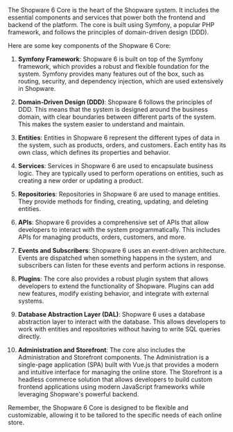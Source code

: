 The Shopware 6 Core is the heart of the Shopware system. It includes the essential components and services that power both the frontend and backend of the platform. The core is built using Symfony, a popular PHP framework, and follows the principles of domain-driven design (DDD).

Here are some key components of the Shopware 6 Core:

1. **Symfony Framework**: Shopware 6 is built on top of the Symfony framework, which provides a robust and flexible foundation for the system. Symfony provides many features out of the box, such as routing, security, and dependency injection, which are used extensively in Shopware.

2. **Domain-Driven Design (DDD)**: Shopware 6 follows the principles of DDD. This means that the system is designed around the business domain, with clear boundaries between different parts of the system. This makes the system easier to understand and maintain.

3. **Entities**: Entities in Shopware 6 represent the different types of data in the system, such as products, orders, and customers. Each entity has its own class, which defines its properties and behavior.

4. **Services**: Services in Shopware 6 are used to encapsulate business logic. They are typically used to perform operations on entities, such as creating a new order or updating a product.

5. **Repositories**: Repositories in Shopware 6 are used to manage entities. They provide methods for finding, creating, updating, and deleting entities.

6. **APIs**: Shopware 6 provides a comprehensive set of APIs that allow developers to interact with the system programmatically. This includes APIs for managing products, orders, customers, and more.

7. **Events and Subscribers**: Shopware 6 uses an event-driven architecture. Events are dispatched when something happens in the system, and subscribers can listen for these events and perform actions in response.

8. **Plugins**: The core also provides a robust plugin system that allows developers to extend the functionality of Shopware. Plugins can add new features, modify existing behavior, and integrate with external systems.

9. **Database Abstraction Layer (DAL)**: Shopware 6 uses a database abstraction layer to interact with the database. This allows developers to work with entities and repositories without having to write SQL queries directly.

10. **Administration and Storefront**: The core also includes the Administration and Storefront components. The Administration is a single-page application (SPA) built with Vue.js that provides a modern and intuitive interface for managing the online store. The Storefront is a headless commerce solution that allows developers to build custom frontend applications using modern JavaScript frameworks while leveraging Shopware's powerful backend.

Remember, the Shopware 6 Core is designed to be flexible and customizable, allowing it to be tailored to the specific needs of each online store.